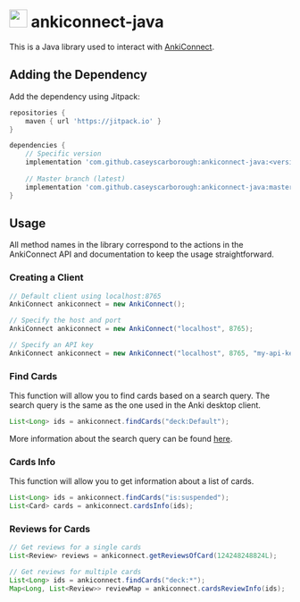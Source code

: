 # <img src="https://imgur.com/ehhdBJl.png" height="32"/> ankiconnect-java

This is a Java library used to interact with [AnkiConnect](https://foosoft.net/projects/anki-connect/).

## Adding the Dependency

Add the dependency using Jitpack:

```groovy
repositories {
    maven { url 'https://jitpack.io' }
}

dependencies {
    // Specific version
    implementation 'com.github.caseyscarborough:ankiconnect-java:<version>'
    
    // Master branch (latest)
    implementation 'com.github.caseyscarborough:ankiconnect-java:master-SNAPSHOT'
}
```

## Usage

All method names in the library correspond to the actions in the AnkiConnect API and documentation to keep
the usage straightforward.

### Creating a Client

```java
// Default client using localhost:8765
AnkiConnect ankiconnect = new AnkiConnect();

// Specify the host and port
AnkiConnect ankiconnect = new AnkiConnect("localhost", 8765);

// Specify an API key
AnkiConnect ankiconnect = new AnkiConnect("localhost", 8765, "my-api-key");
```

### Find Cards

This function will allow you to find cards based on a search query. The search query is the same as the one used in the Anki desktop client.

```java
List<Long> ids = ankiconnect.findCards("deck:Default");
```

More information about the search query can be found [here](https://docs.ankiweb.net/searching.html).


### Cards Info

This function will allow you to get information about a list of cards.

```java
List<Long> ids = ankiconnect.findCards("is:suspended");
List<Card> cards = ankiconnect.cardsInfo(ids);
```

### Reviews for Cards

```java
// Get reviews for a single cards
List<Review> reviews = ankiconnect.getReviewsOfCard(124248248824L);

// Get reviews for multiple cards
List<Long> ids = ankiconnect.findCards("deck:*");
Map<Long, List<Review>> reviewMap = ankiconnect.cardsReviewInfo(ids);
```
